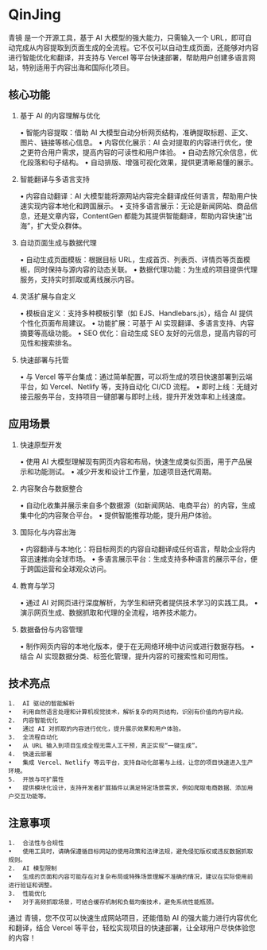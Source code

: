 # QinJing
青镜 是一个开源工具，基于 AI 大模型的强大能力，只需输入一个 URL，即可自动完成从内容提取到页面生成的全流程。它不仅可以自动生成页面，还能够对内容进行智能优化和翻译，并支持与 Vercel 等平台快速部署，帮助用户创建多语言网站，特别适用于内容出海和国际化项目。

## 核心功能

1. 基于 AI 的内容理解与优化

	•	智能内容提取：借助 AI 大模型自动分析网页结构，准确提取标题、正文、图片、链接等核心信息。
	•	内容优化展示：AI 会对提取的内容进行优化，使之更符合用户需求，提高内容的可读性和用户体验。
	•	自动去除冗余信息，优化段落和句子结构。
	•	自动排版、增强可视化效果，提供更清晰易懂的展示。

2. 智能翻译与多语言支持

	•	内容自动翻译：AI 大模型能将源网站内容完全翻译成任何语言，帮助用户快速实现内容本地化和跨国展示。
	•	支持多语言展示：无论是新闻网站、商品信息，还是文章内容，ContentGen 都能为其提供智能翻译，帮助内容快速“出海”，扩大受众群体。

3. 自动页面生成与数据代理

	•	自动生成页面模板：根据目标 URL，生成首页、列表页、详情页等页面模板，同时保持与源内容的动态关联。
	•	数据代理功能：为生成的项目提供代理服务，支持实时抓取或离线展示内容。

4. 灵活扩展与自定义

	•	模板自定义：支持多种模板引擎（如 EJS、Handlebars.js），结合 AI 提供个性化页面布局建议。
	•	功能扩展：可基于 AI 实现翻译、多语言支持、内容摘要等高级功能。
	•	SEO 优化：自动生成 SEO 友好的元信息，提高内容的可见性和搜索排名。

5. 快速部署与托管

	•	与 Vercel 等平台集成：通过简单配置，可以将生成的项目快速部署到云端平台，如 Vercel、Netlify 等，支持自动化 CI/CD 流程。
	•	即时上线：无缝对接云服务平台，支持项目一键部署与即时上线，提升开发效率和上线速度。

## 应用场景

1. 快速原型开发

	•	使用 AI 大模型理解现有网页内容和布局，快速生成类似页面，用于产品展示和功能测试。
	•	减少开发和设计工作量，加速项目迭代周期。

2. 内容聚合与数据整合

	•	自动化收集并展示来自多个数据源（如新闻网站、电商平台）的内容，生成集中化的内容聚合平台。
	•	提供智能推荐功能，提升用户体验。

3. 国际化与内容出海

	•	内容翻译与本地化：将目标网页的内容自动翻译成任何语言，帮助企业将内容迅速推向全球市场。
	•	多语言展示平台：生成支持多种语言的展示平台，便于跨国运营和全球观众访问。

4. 教育与学习

	•	通过 AI 对网页进行深度解析，为学生和研究者提供技术学习的实践工具。
	•	演示网页生成、数据抓取和代理的全流程，培养技术能力。

5. 数据备份与内容管理

	•	制作网页内容的本地化版本，便于在无网络环境中访问或进行数据存档。
	•	结合 AI 实现数据分类、标签化管理，提升内容的可搜索性和可用性。

## 技术亮点

	1.	AI 驱动的智能解析
	•	利用自然语言处理和计算机视觉技术，解析复杂的网页结构，识别有价值的内容片段。
	2.	内容智能优化
	•	通过 AI 对抓取的内容进行优化，提升展示效果和用户体验。
	3.	全流程自动化
	•	从 URL 输入到项目生成全程无需人工干预，真正实现“一键生成”。
	4.	快速云部署
	•	集成 Vercel、Netlify 等云平台，支持自动化部署与上线，让您的项目快速进入生产环境。
	5.	开放与可扩展性
	•	提供模块化设计，支持开发者扩展插件以满足特定场景需求，例如爬取电商数据、添加用户交互功能等。

## 注意事项

	1.	合法性与合规性
	•	使用工具时，请确保遵循目标网站的使用政策和法律法规，避免侵犯版权或违反数据抓取规则。
	2.	AI 模型限制
	•	生成的页面和内容可能存在对复杂布局或特殊场景理解不准确的情况，建议在实际使用前进行验证和调整。
	3.	性能优化
	•	对于高频抓取场景，可结合缓存机制和负载均衡技术，避免系统性能瓶颈。

通过 青镜，您不仅可以快速生成网站项目，还能借助 AI 的强大能力进行内容优化和翻译，结合 Vercel 等平台，轻松实现项目的快速部署，让全球用户尽快体验您的内容！

